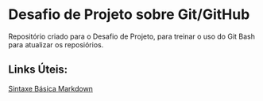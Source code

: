 # Desafio de Projeto sobre Git/GitHub

Repositório criado para o Desafio de Projeto, para treinar o uso do Git Bash para atualizar os reposiórios.

## Links Úteis:

[Sintaxe Básica Markdown](https://www.markdownguide.org/basic-syntax/)

